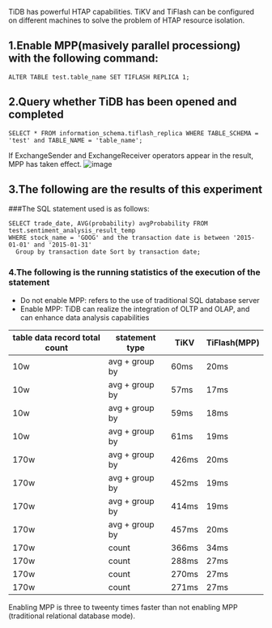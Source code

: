 TiDB has powerful HTAP capabilities. TiKV and TiFlash can be configured on different machines to solve the problem of HTAP resource isolation.
## 1.Enable MPP(masively parallel processiong) with the following command:
````
ALTER TABLE test.table_name SET TIFLASH REPLICA 1;
````
## 2.Query whether TiDB has been opened and completed
````
SELECT * FROM information_schema.tiflash_replica WHERE TABLE_SCHEMA = 'test' and TABLE_NAME = 'table_name';
````
If ExchangeSender and ExchangeReceiver operators appear in the result, MPP has taken effect.
![image](https://github.com/yuan2006/meerkat-tidb-app-source/assets/37364170/90bfb0b1-0bd4-46ce-af8b-f943a84e1304)


## 3.The following are the results of this experiment
###The SQL statement used is as follows:
````
SELECT trade_date, AVG(probability) avgProbability FROM test.sentiment_analysis_result_temp
WHERE stock_name = 'GOOG' and the transaction date is between '2015-01-01' and '2015-01-31'
  Group by transaction date Sort by transaction date;
````
### 4.The following is the running statistics of the execution of the statement
* Do not enable MPP: refers to the use of traditional SQL database server
* Enable MPP: TiDB can realize the integration of OLTP and OLAP, and can enhance data analysis capabilities

| table data record total count | statement type | TiKV  | TiFlash(MPP) |
| ----------------------------- | -------------- | ----- | ------------ |
| 10w                           | avg + group by | 60ms  | 20ms         |
| 10w                           | avg + group by | 57ms  | 17ms         |
| 10w                           | avg + group by | 59ms  | 18ms         |
| 10w                           | avg + group by | 61ms  | 19ms         |
| 170w                          | avg + group by | 426ms | 20ms         |
| 170w                          | avg + group by | 452ms | 19ms         |
| 170w                          | avg + group by | 414ms | 19ms         |
| 170w                          | avg + group by | 457ms | 20ms         |
| 170w                          | count          | 366ms | 34ms         |
| 170w                          | count          | 288ms | 27ms         |
| 170w                          | count          | 270ms | 27ms         |
| 170w                          | count          | 271ms | 27ms         |

Enabling MPP is three to tweenty times faster than not enabling MPP (traditional relational database mode). 

